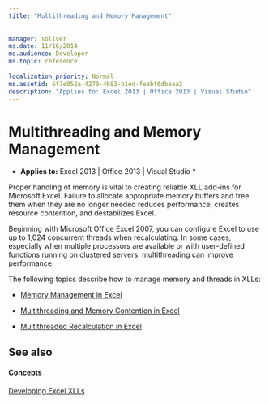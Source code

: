 ```yaml
---
title: "Multithreading and Memory Management"
 
 
manager: soliver
ms.date: 11/16/2014
ms.audience: Developer
ms.topic: reference
 
localization_priority: Normal
ms.assetid: 6f7e052a-4270-4b83-b1ed-feabf6dbeaa2
description: "Applies to: Excel 2013 | Office 2013 | Visual Studio"
---
```


# Multithreading and Memory Management

 * **Applies to:** Excel 2013 | Office 2013 | Visual Studio * 
  
Proper handling of memory is vital to creating reliable XLL add-ins for Microsoft Excel. Failure to allocate appropriate memory buffers and free them when they are no longer needed reduces performance, creates resource contention, and destabilizes Excel.
  
Beginning with Microsoft Office Excel 2007, you can configure Excel to use up to 1,024 concurrent threads when recalculating. In some cases, especially when multiple processors are available or with user-defined functions running on clustered servers, multithreading can improve performance.
  
The following topics describe how to manage memory and threads in XLLs:
  
- [Memory Management in Excel](memory-management-in-excel.md)
    
- [Multithreading and Memory Contention in Excel](multithreading-and-memory-contention-in-excel.md)
    
- [Multithreaded Recalculation in Excel](multithreaded-recalculation-in-excel.md)
    
## See also

#### Concepts

[Developing Excel XLLs](developing-excel-xlls.md)

